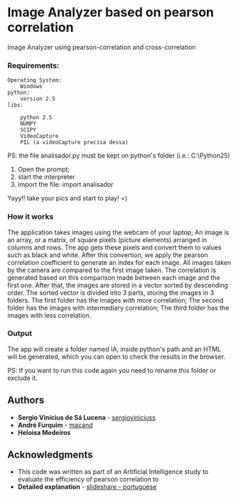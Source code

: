 # Image Analyzer based on pearson correlation
Image Analyzer using pearson-correlation and cross-correlation
### Requirements:
	Operating System:
		Windows
	python:
		version 2.5
	libs:
	
		python 2.5 
		NUMPY 
		SCIPY
		VideoCapture
		PIL (a videoCapture precisa dessa)
PS:
the file analisador.py must be kept on python's folder (i.e.: C:\Python25)
1. Open the prompt;
2. start the interpreter
3. import the file: import analisador

Yayy!! take your pics and start to play! =)

### How it works
The application takes images using the webcam of your laptop;
An image is an array, or a matrix, of square pixels (picture elements) arranged in columns and rows. The app gets these pixels and convert them to values such as black and white.
After this convertion, we apply the pearson correlation coefficient to generate an index for each image.
All images taken by the camera are compared to the first image taken. The correlation is generated based on this comparison made between each image and the first one.
After that, the images are stored in a vector sorted by descending order.
The sorted vector is divided into 3 parts, storing the images in 3 folders.
The first folder has the images with more correlation;
The second folder has the images with intermediary correlation;
The third folder has the images with less correlation.


### Output
The app will create a folder named IA, inside python's path and an HTML will be generated, which you can open to check the results in the browser.

PS:
If you want to run this code again you need to rename this folder or exclude it.

## Authors

* **Sergio Vinícius de Sá Lucena** - [sergioviniciuss](https://github.com/sergioviniciuss)
* **André Furquim** - [macand](https://github.com/mcand)
* **Heloisa Medeiros**

## Acknowledgments

* This code was written as part of an Artificial Intelligence study to evaluate the efficiency of pearson correlation to 
* **Detailed explanation** - [slideshare - portuguese](https://pt.slideshare.net/sergioviniciuss/analisador-de-imagens-usando-o-coeficiente-de-correlao)

